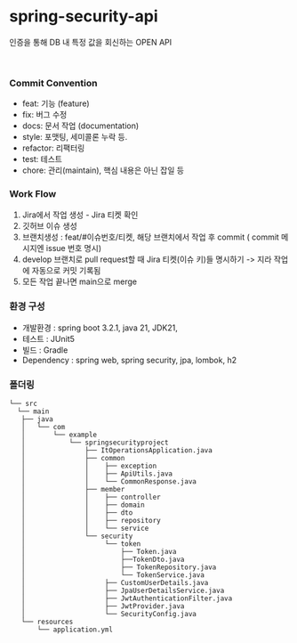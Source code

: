 # spring-security-api
인증을 통해 DB 내 특정 값을 회신하는 OPEN API

<br>

### Commit Convention
- feat: 기능 (feature)
- fix: 버그 수정
- docs: 문서 작업 (documentation)
- style: 포맷팅, 세미콜론 누락 등.
- refactor: 리팩터링
- test: 테스트
- chore: 관리(maintain), 핵심 내용은 아닌 잡일 등

### Work Flow
1. Jira에서 작업 생성 - Jira 티켓 확인
2. 깃허브 이슈 생성
3. 브랜치생성 : feat/#이슈번호/티켓, 해당 브랜치에서 작업 후 commit ( commit 메시지엔 issue 번호 명시)
4. develop 브랜치로 pull request할 때 Jira 티켓(이슈 키)들 명시하기 -> 지라 작업에 자동으로 커밋 기록됨
5. 모든 작업 끝나면 main으로 merge


### 환경 구성

- 개발환경 : spring boot 3.2.1, java 21, JDK21,
- 테스트 : JUnit5
- 빌드 : Gradle
- Dependency : spring web, spring security, jpa, lombok, h2


### 폴더링
```
└── src
  └── main
   ├── java
   │   └── com
   │       └── example
   │           └── springsecurityproject
   │               ├── ItOperationsApplication.java
   │               ├── common
   │               │    ├── exception
   │               │    ├── ApiUtils.java
   │               │    └── CommonResponse.java
   │               ├── member
   │               │    ├── controller
   │               │    ├── domain
   │               │    ├── dto
   │               │    ├── repository
   │               │    └── service
   │               └── security
   │                    └── token
   │                        ├── Token.java
   │                        ├──TokenDto.java
   │                        ├── TokenRepository.java
   │                        └── TokenService.java
   │                    ├── CustomUserDetails.java
   │                    ├── JpaUserDetailsService.java
   │                    ├── JwtAuthenticationFilter.java
   │                    ├── JwtProvider.java
   │                    └── SecurityConfig.java
   └── resources
       └── application.yml
```
